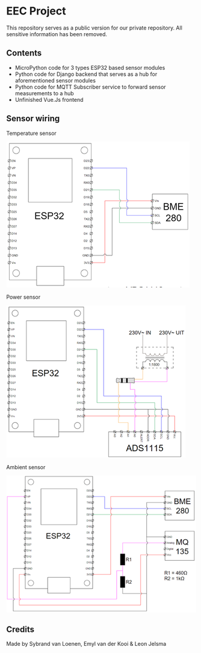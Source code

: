 <h1> EEC Project </h1>

This repository serves as a public version for our private repository. All sensitive information has been removed.

<h2> Contents </h2>

<ul>
  <li> MicroPython code for 3 types ESP32 based sensor modules </li>
  <li> Python code for Django backend that serves as a hub for aforementioned sensor modules </li>
  <li> Python code for MQTT Subscriber service to forward sensor measurements to a hub </li>
  <li> Unfinished Vue.Js frontend </li>
</ul>

<h2> Sensor wiring </h2>

Temperature sensor

![Wiring Schematic](https://github.com/LeonJelsma/EEC-Public/blob/master/images/temperaturesensor.png)

Power sensor

![Wiring Schematic](https://github.com/LeonJelsma/EEC-Public/blob/master/images/powersensor.png)

Ambient sensor

![Wiring Schematic](https://github.com/LeonJelsma/EEC-Public/blob/master/images/ambientsensor.png)

<h2> Credits </h2>

Made by Sybrand van Loenen, Emyl van der Kooi & Leon Jelsma
